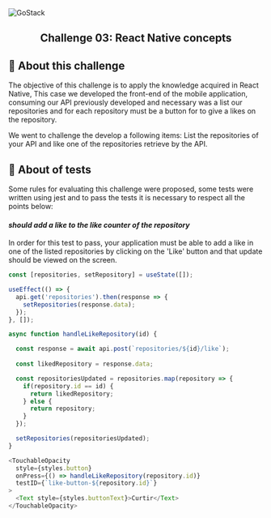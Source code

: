 <img alt="GoStack" src="https://camo.githubusercontent.com/a869a2aaab296ef925343d7e76518cd213eb0a30/68747470733a2f2f73746f726167652e676f6f676c65617069732e636f6d2f676f6c64656e2d77696e642f626f6f7463616d702d676f737461636b2f6865616465722d6465736166696f732d6e65772e706e67" />

<h2 align="center">
  Challenge 03: React Native concepts
</h2>


## :page_facing_up: About this challenge

The objective of this challenge is to apply the knowledge acquired in React Native, This case we developed the front-end of the mobile application, consuming our API previously developed and necessary was a list our repositories and for each repository must be a button for to give a likes on the repository.

We went to challenge the develop a following items: List the repositories of your API and like one of the repositories retrieve by the API.

## :rocket: About of tests
Some rules for evaluating this challenge were proposed, some tests were written using jest and to pass the tests it is necessary to respect all the points below:

#### *should add a like to the like counter of the repository*

In order for this test to pass, your application must be able to add a like in one of the listed repositories by clicking on the 'Like' button and that update should be viewed on the screen.

```js
const [repositories, setRepository] = useState([]);
```

```js
useEffect(() => {
  api.get('repositories').then(response => {
    setRepositories(response.data);
  });
}, []);
```

```js
async function handleLikeRepository(id) {

  const response = await api.post(`repositories/${id}/like`);
  
  const likedRepository = response.data;

  const repositoriesUpdated = repositories.map(repository => {
    if(repository.id == id) {
      return likedRepository;
    } else {
      return repository;
    }
  });

  setRepositories(repositoriesUpdated);
}
```

```js
<TouchableOpacity
  style={styles.button}
  onPress={() => handleLikeRepository(repository.id)}
  testID={`like-button-${repository.id}`}
>
  <Text style={styles.buttonText}>Curtir</Text>
</TouchableOpacity>
```

